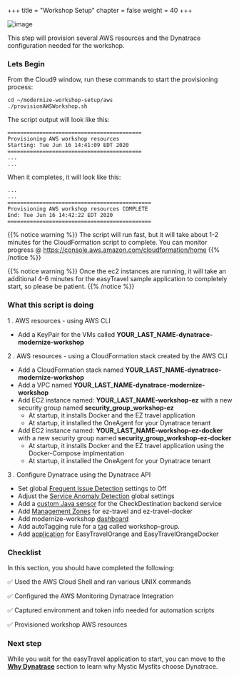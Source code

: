 +++
title = "Workshop Setup"
chapter = false
weight = 40
+++

![image](/images/jess.png)

This step will provision several AWS resources and the Dynatrace configuration needed for the workshop.

### Lets Begin

From the Cloud9 window, run these commands to start the provisioning process:

```
cd ~/modernize-workshop-setup/aws
./provisionAWSWorkshop.sh
```

The script output will look like this:

```
==========================================
Provisioning AWS workshop resources
Starting: Tue Jun 16 14:41:09 EDT 2020
==========================================
...
...
```

When it completes, it will look like this:

```
...
...
=============================================
Provisioning AWS workshop resources COMPLETE
End: Tue Jun 16 14:42:22 EDT 2020
=============================================
```

{{% notice warning %}}
The script will run fast, but it will take about 1-2 minutes for the CloudFormation script to complete.  You can monitor progress @ https://console.aws.amazon.com/cloudformation/home
{{% /notice %}}

{{% notice warning %}}
Once the ec2 instances are running, it will take an additional 4-6 minutes for the easyTravel sample application to completely start, so please be patient.
{{% /notice %}}

### What this script is doing

1 . AWS resources - using AWS CLI

* Add a KeyPair for the VMs called **YOUR_LAST_NAME-dynatrace-modernize-workshop**

2 . AWS resources - using a CloudFormation stack created by the AWS CLI

* Add a CloudFormation stack named **YOUR_LAST_NAME-dynatrace-modernize-workshop**
* Add a VPC named **YOUR_LAST_NAME-dynatrace-modernize-workshop**
* Add EC2 instance named: **YOUR_LAST_NAME-workshop-ez** with a new security group named **security_group_workshop-ez**
    * At startup, it installs Docker and the EZ travel application 
    * At startup, it installed the OneAgent for your Dynatrace tenant
* Add EC2 instance named: **YOUR_LAST_NAME-workshop-ez-docker** with a new security group named **security_group_workshop-ez-docker** 
    * At startup, it installs Docker and the EZ travel application using the Docker-Compose implmentation 
    * At startup, it installed the OneAgent for your Dynatrace tenant

3 . Configure Dynatrace using the Dynatrace API

* Set global [Frequent Issue Detection](https://www.dynatrace.com/support/help/how-to-use-dynatrace/problem-detection-and-analysis/problem-detection/detection-of-frequent-issues/) settings to Off
* Adjust the [Service Anomaly Detection](https://www.dynatrace.com/support/help/how-to-use-dynatrace/problem-detection-and-analysis/problem-detection/how-to-adjust-the-sensitivity-of-problem-detection/) global settings
* Add a [custom Java sensor](https://www.dynatrace.com/support/help/how-to-use-dynatrace/transactions-and-services/configuration/define-custom-services/) for the CheckDestination backend service
* Add [Management Zones](https://www.dynatrace.com/support/help/how-to-use-dynatrace/management-zones/) for ez-travel and ez-travel-docker
* Add modernize-workshop [dashboard](https://www.dynatrace.com/support/help/how-to-use-dynatrace/dashboards-and-charts/)
* Add autoTagging rule for a [tag](https://www.dynatrace.com/support/help/how-to-use-dynatrace/tags-and-metadata/) called workshop-group.
* Add [application](https://www.dynatrace.com/support/help/how-to-use-dynatrace/real-user-monitoring/setup-and-configuration/web-applications/initial-configuration/define-your-applications-via-the-my-web-application-placeholder/) for EasyTravelOrange and EasyTravelOrangeDocker

### Checklist

In this section, you should have completed the following:

:white_check_mark: Used the AWS Cloud Shell and ran various UNIX commands

:white_check_mark: Configured the AWS Monitoring Dynatrace Integration 

:white_check_mark: Captured environment and token info needed for automation scripts

:white_check_mark: Provisioned workshop AWS resources

### Next step

While you wait for the easyTravel application to start, you can move to the [**Why Dynatrace**](/20_why_dynatrace.html) section to learn why Mystic Mysfits choose Dynatrace.
